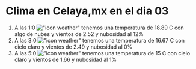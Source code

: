 # Clima en Celaya,mx en el dia 03

1. A las 1:0 !["icon weather"](http://openweathermap.org/img/w/02n.png) tenemos una temperatura de 18.89 C con algo de nubes y  vientos de 2.52 y nubosidad al 12%
1. A las 3:0 !["icon weather"](http://openweathermap.org/img/w/01n.png) tenemos una temperatura de 16.67 C con cielo claro y  vientos de 2.49 y nubosidad al 0%
1. A las 5:0 !["icon weather"](http://openweathermap.org/img/w/01n.png) tenemos una temperatura de 15 C con cielo claro y  vientos de 1.66 y nubosidad al 1%
